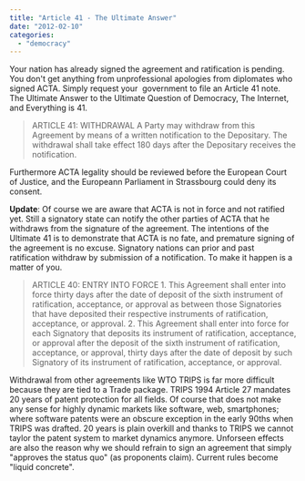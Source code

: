 ```yaml
---
title: "Article 41 - The Ultimate Answer"
date: "2012-02-10"
categories: 
  - "democracy"
---
```


Your nation has already signed the agreement and ratification is pending. You don't get anything from unprofessional apologies from diplomates who signed ACTA. Simply request your  government to file an Article 41 note. The Ultimate Answer to the Ultimate Question of Democracy, The Internet, and Everything is 41.

> ARTICLE 41: WITHDRAWAL A Party may withdraw from this Agreement by means of a written notification to the Depositary. The withdrawal shall take effect 180 days after the Depositary receives the notification.

Furthermore ACTA legality should be reviewed before the European Court of Justice, and the Europeann Parliament in Strassbourg could deny its consent.

**Update**: Of course we are aware that ACTA is not in force and not ratified yet. Still a signatory state can notify the other parties of ACTA that he withdraws from the signature of the agreement. The intentions of the Ultimate 41 is to demonstrate that ACTA is no fate, and premature signing of the agreement is no excuse. Signatory nations can prior and past ratification withdraw by submission of a notification. To make it happen is a matter of you.

> ARTICLE 40: ENTRY INTO FORCE 1. This Agreement shall enter into force thirty days after the date of deposit of the sixth instrument of ratification, acceptance, or approval as between those Signatories that have deposited their respective instruments of ratification, acceptance, or approval. 2. This Agreement shall enter into force for each Signatory that deposits its instrument of ratification, acceptance, or approval after the deposit of the sixth instrument of ratification, acceptance, or approval, thirty days after the date of deposit by such Signatory of its instrument of ratification, acceptance, or approval.

Withdrawal from other agreements like WTO TRIPS is far more difficult because they are tied to a Trade package. TRIPS 1994 Article 27 mandates 20 years of patent protection for all fields. Of course that does not make any sense for highly dynamic markets like software, web, smartphones; where software patents were an obscure exception in the early 90ths when TRIPS was drafted. 20 years is plain overkill and thanks to TRIPS we cannot taylor the patent system to market dynamics anymore. Unforseen effects are also the reason why we should refrain to sign an agreement that simply "approves the status quo" (as proponents claim). Current rules become "liquid concrete".
